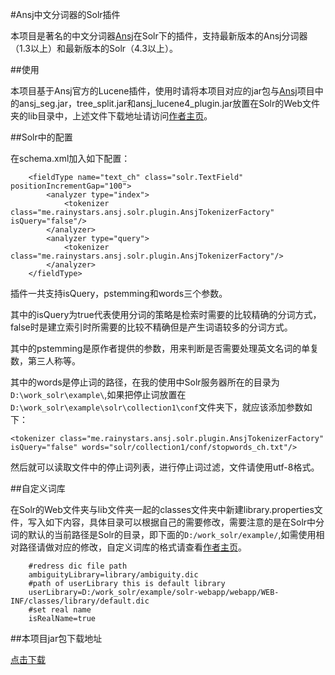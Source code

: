 #Ansj中文分词器的Solr插件

本项目是著名的中文分词器[Ansj](https://github.com/ansjsun/ansj_seg)在Solr下的插件，支持最新版本的Ansj分词器（1.3以上）和最新版本的Solr（4.3以上）。

##使用

本项目基于Ansj官方的Lucene插件，使用时请将本项目对应的jar包与[Ansj](https://github.com/ansjsun/ansj_seg)项目中的ansj_seg.jar，tree_split.jar和ansj_lucene4_plugin.jar放置在Solr的Web文件夹的lib目录中，上述文件下载地址请访问[作者主页](https://github.com/ansjsun/ansj_seg)。

##Solr中的配置

在schema.xml加入如下配置：
```
	<fieldType name="text_ch" class="solr.TextField" positionIncrementGap="100">
 		<analyzer type="index">
  		 	<tokenizer class="me.rainystars.ansj.solr.plugin.AnsjTokenizerFactory"  isQuery="false"/>
 		</analyzer>
     	<analyzer type="query">
   			<tokenizer class="me.rainystars.ansj.solr.plugin.AnsjTokenizerFactory"/>
 		</analyzer>
   	</fieldType>
```
插件一共支持isQuery，pstemming和words三个参数。

其中的isQuery为true代表使用分词的策略是检索时需要的比较精确的分词方式，false时是建立索引时所需要的比较不精确但是产生词语较多的分词方式。

其中的pstemming是原作者提供的参数，用来判断是否需要处理英文名词的单复数，第三人称等。

其中的words是停止词的路径，在我的使用中Solr服务器所在的目录为```D:\work_solr\example\```,如果把停止词放置在```D:\work_solr\example\solr\collection1\conf```文件夹下，就应该添加参数如下：

```
<tokenizer class="me.rainystars.ansj.solr.plugin.AnsjTokenizerFactory"  isQuery="false" words="solr/collection1/conf/stopwords_ch.txt"/>
```
然后就可以读取文件中的停止词列表，进行停止词过滤，文件请使用utf-8格式。

##自定义词库

在Solr的Web文件夹与lib文件夹一起的classes文件夹中新建library.properties文件，写入如下内容，具体目录可以根据自己的需要修改，需要注意的是在Solr中分词的默认的当前路径是Solr的目录，即下面的```D:/work_solr/example/```,如需使用相对路径请做对应的修改，自定义词库的格式请查看[作者主页](https://github.com/ansjsun/ansj_seg)。

```
  	#redress dic file path
  	ambiguityLibrary=library/ambiguity.dic
  	#path of userLibrary this is default library
	userLibrary=D:/work_solr/example/solr-webapp/webapp/WEB-INF/classes/library/default.dic
	#set real name
	isRealName=true
```	
##本项目jar包下载地址

[点击下载](https://www.dropbox.com/s/xsoc4dgg73uept2/ansj_solr_plug-1.0.0.jar)